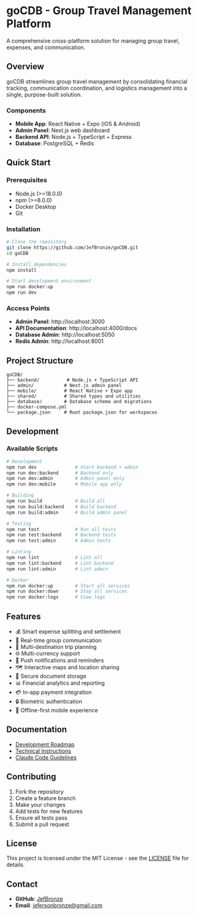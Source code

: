 # goCDB - Group Travel Management Platform

A comprehensive cross-platform solution for managing group travel, expenses, and communication.

## Overview

goCDB streamlines group travel management by consolidating financial tracking, communication coordination, and logistics management into a single, purpose-built solution.

### Components

- **Mobile App**: React Native + Expo (iOS & Android)
- **Admin Panel**: Next.js web dashboard
- **Backend API**: Node.js + TypeScript + Express
- **Database**: PostgreSQL + Redis

## Quick Start

### Prerequisites

- Node.js (>=18.0.0)
- npm (>=8.0.0)
- Docker Desktop
- Git

### Installation

```bash
# Clone the repository
git clone https://github.com/JefBronze/goCDB.git
cd goCDB

# Install dependencies
npm install

# Start development environment
npm run docker:up
npm run dev
```

### Access Points

- **Admin Panel**: http://localhost:3000
- **API Documentation**: http://localhost:4000/docs
- **Database Admin**: http://localhost:5050
- **Redis Admin**: http://localhost:8001

## Project Structure

```
goCDB/
├── backend/          # Node.js + TypeScript API
├── admin/           # Next.js admin panel
├── mobile/          # React Native + Expo app
├── shared/          # Shared types and utilities
├── database/        # Database schema and migrations
├── docker-compose.yml
└── package.json     # Root package.json for workspaces
```

## Development

### Available Scripts

```bash
# Development
npm run dev              # Start backend + admin
npm run dev:backend      # Backend only
npm run dev:admin        # Admin panel only
npm run dev:mobile       # Mobile app only

# Building
npm run build            # Build all
npm run build:backend    # Build backend
npm run build:admin      # Build admin panel

# Testing
npm run test             # Run all tests
npm run test:backend     # Backend tests
npm run test:admin       # Admin tests

# Linting
npm run lint             # Lint all
npm run lint:backend     # Lint backend
npm run lint:admin       # Lint admin

# Docker
npm run docker:up        # Start all services
npm run docker:down      # Stop all services
npm run docker:logs      # View logs
```

## Features

- 💰 Smart expense splitting and settlement
- 💬 Real-time group communication
- 📅 Multi-destination trip planning
- 🌐 Multi-currency support
- 🔔 Push notifications and reminders
- 🗺️ Interactive maps and location sharing
- 📄 Secure document storage
- 📊 Financial analytics and reporting
- 💳 In-app payment integration
- 🔒 Biometric authentication
- 📱 Offline-first mobile experience

## Documentation

- [Development Roadmap](./ROADMAP.md)
- [Technical Instructions](./gocdb-instructions.md)
- [Claude Code Guidelines](./CLAUDE.md)

## Contributing

1. Fork the repository
2. Create a feature branch
3. Make your changes
4. Add tests for new features
5. Ensure all tests pass
6. Submit a pull request

## License

This project is licensed under the MIT License - see the [LICENSE](LICENSE) file for details.

## Contact

- **GitHub**: [JefBronze](https://github.com/JefBronze)
- **Email**: jefersonbronze@gmail.com